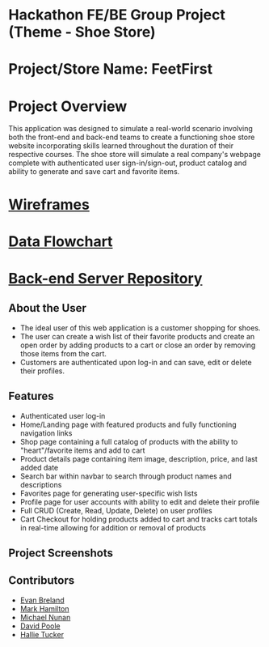 # Hackathon FE/BE Group Project (Theme - Shoe Store)

# Project/Store Name: FeetFirst

# Project Overview
This application was designed to simulate a real-world scenario involving both the front-end and back-end teams to create a functioning shoe store website incorporating skills learned throughout the duration of their respective courses. The shoe store will simulate a real company's webpage complete with authenticated user sign-in/sign-out, product catalog and ability to generate and save cart and favorite items.

# [Wireframes](https://www.figma.com/file/HFDXAislqb4PUQGBp6SJA9/Feet-First?type=design&node-id=0-1&mode=design&t=bTu1Lr8mjj4z4iqR-0)

# [Data Flowchart](https://dbdiagram.io/embed/64c54e8902bd1c4a5ee8a5d7)

# [Back-end Server Repository](https://github.com/EvgBre/feetfirst-server)

## About the User
- The ideal user of this web application is a customer shopping for shoes.
- The user can create a wish list of their favorite products and create an open order by adding products to a cart or close an order by removing those items from the cart.
- Customers are authenticated upon log-in and can save, edit or delete their profiles.

## Features
- Authenticated user log-in
- Home/Landing page with featured products and fully functioning navigation links
- Shop page containing a full catalog of products with the ability to "heart"/favorite items and add to cart
- Product details page containing item image, description, price, and last added date
- Search bar within navbar to search through product names and descriptions
- Favorites page for generating user-specific wish lists
- Profile page for user accounts with ability to edit and delete their profile
- Full CRUD (Create, Read, Update, Delete) on user profiles
- Cart Checkout for holding products added to cart and tracks cart totals in real-time allowing for addition or removal of products

## Project Screenshots

## Contributors
- [Evan Breland](https://github.com/EvgBre)
- [Mark Hamilton](https://github.com/markh126)
- [Michael Nunan](https://github.com/mpnunan)
- [David Poole](https://github.com/DavidBPoole)
- [Hallie Tucker](https://github.com/datcog1111)

